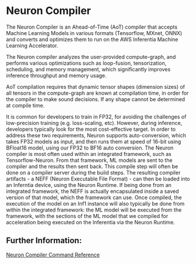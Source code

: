 # Neuron Compiler

The Neuron Compiler is an Ahead-of-Time (AoT) compiler that accepts Machine Learning Models in various formats (Tensorflow, MXnet, ONNX) and converts and optimizes them to run on the AWS Inferentia Machine Learning Accelerator.

The Neuron compiler analyzes the user-provided compute-graph, and performs various optimizations such as loop-fusion, tensorization, scheduling, and memory management, which significantly improves inference throughput and memory usage.

AoT compilation requires that dynamic tensor shapes (dimension sizes) of all tensors in the compute-graph are known at compilation time, in order for the compiler to make sound decisions. If any shape cannot be determined at compile time.

It is common for developers to train in FP32, for avoiding the challenges of low-precision training (e.g. loss-scaling, etc). However, during inference, developers typically look for the most cost-effective target. In order to address these two requirements, Neuron supports auto-conversion, which takes FP32 models as input, and then runs them at speed of 16-bit using BFloat16 model, using our FP32 to BF16 auto conversion.
The Neuron compiler is most often used within an integrated framework, such as Tensorflow-Neuron. From that framework, 
ML models are sent to the compiler and the results then sent back. This compile step will often be done on a compiler server 
during the build steps. The resulting compiler artifacts - a NEFF (Neuron Executable File Format) - can then be loaded into an Inferntia device, using the Neuron Runtime. If being done from an integrated framework, the NEFF is actually encapsulated inside a saved version of that model, which the framework can use. Once compiled, the execution of the model on an Inf1 instance will also typically be done from within the integrated framework: the ML model will be executed from the framework, with the sections of the ML model that we compiled for acceleration being executed on the Inferentia via the Neuron Runtime.

## Further Information:

[Neuron Compiler Command Reference](./command-line-reference.md)
